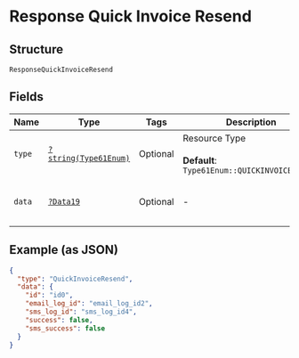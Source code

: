 
# Response Quick Invoice Resend

## Structure

`ResponseQuickInvoiceResend`

## Fields

| Name | Type | Tags | Description | Getter | Setter |
|  --- | --- | --- | --- | --- | --- |
| `type` | [`?string(Type61Enum)`](../../doc/models/type-61-enum.md) | Optional | Resource Type<br><br>**Default**: `Type61Enum::QUICKINVOICERESEND` | getType(): ?string | setType(?string type): void |
| `data` | [`?Data19`](../../doc/models/data-19.md) | Optional | - | getData(): ?Data19 | setData(?Data19 data): void |

## Example (as JSON)

```json
{
  "type": "QuickInvoiceResend",
  "data": {
    "id": "id0",
    "email_log_id": "email_log_id2",
    "sms_log_id": "sms_log_id4",
    "success": false,
    "sms_success": false
  }
}
```

